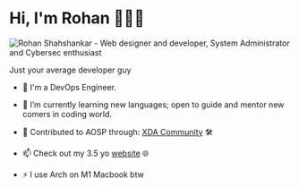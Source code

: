 # Hi, I'm Rohan 👨🏻‍💻

<img src="http://rohanpls.com/images/github-profile-banner.png" alt="Rohan Shahshankar - Web designer and developer, System Administrator and Cybersec enthusiast">

Just your average developer guy

- 🔭 I'm a DevOps Engineer.

- 🌱 I’m currently learning new languages; open to guide and mentor new comers in coding world.

- 👯 Contributed to AOSP through: <a href="https://forum.xda-developers.com/member.php?u=9697101">XDA Community</a> 🛠

- 📫 Check out my 3.5 yo <a href="https://rohanpls.com">website</a> 🌐

- ⚡ I use Arch on M1 Macbook btw

<!--
**rohanpls/rohanpls** is a ✨ _special_ ✨ repository because its `README.md` (this file) appears on your GitHub profile.

Here are some ideas to get you started:

- 🔭 I’m currently working on ...
- 🌱 I’m currently learning ...
- 👯 I’m looking to collaborate on ...
- 🤔 I’m looking for help with ...
- 💬 Ask me about ...
- 📫 How to reach me: ...
- 😄 Pronouns: ...
- ⚡ Fun fact: ...
-->
